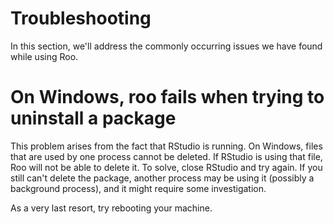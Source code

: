 # Troubleshooting

In this section, we'll address the commonly occurring issues we have found
while using Roo.

# On Windows, roo fails when trying to uninstall a package

This problem arises from the fact that RStudio is running. On Windows, files
that are used by one process cannot be deleted. If RStudio is using that file,
Roo will not be able to delete it. To solve, close RStudio and try again.
If you still can't delete the package, another process may be using it
(possibly a background process), and it might require some investigation.

As a very last resort, try rebooting your machine.
